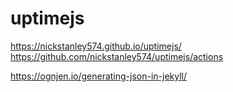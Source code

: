 # uptimejs

https://nickstanley574.github.io/uptimejs/
https://github.com/nickstanley574/uptimejs/actions

https://ognjen.io/generating-json-in-jekyll/